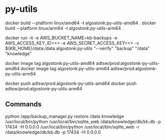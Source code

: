 # py-utils

docker build --platform linux/amd64 -t algostonk:py-utils-amd64 .
docker build --platform linux/arm64 -t algostonk:py-utils-arm64 .

docker run -it -e AWS_BUCKET_NAME=kb-backups -e AWS_ACCESS_KEY_ID=<> -e AWS_SECRET_ACCESS_KEY=<> -v ${KB_HOME}/data:/data algostonk:py-utils "--verify" "backup" "/data" "knowledge"

docker image tag algostonk:py-utils-amd64 adtsw/prod:algostonk-py-utils-amd64
docker image tag algostonk:py-utils-arm64 adtsw/prod:algostonk-py-utils-arm64

docker push adtsw/prod:algostonk-py-utils-amd64
docker push adtsw/prod:algostonk-py-utils-arm64

## Commands
python /app/backup_manager.py restore /data knowledge
/usr/local/bin/python /usr/local/bin/sqlite_web /data/knowledge/db/kb.db -p 17434 -H 0.0.0.0
/usr/local/bin/python /usr/local/bin/sqlite_web -r /data/knowledge/db/kb.db -p 17434 -H 0.0.0.0